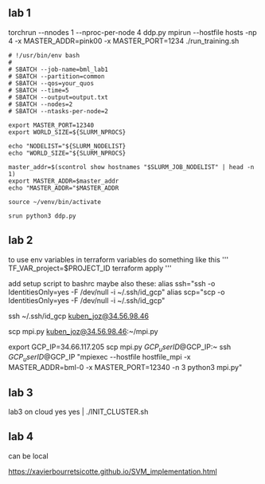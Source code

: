 ## lab 1
torchrun --nnodes 1 --nproc-per-node 4 ddp.py
mpirun --hostfile hosts -np 4 -x MASTER_ADDR=pink00 -x MASTER_PORT=1234 ./run_training.sh
```
# !/usr/bin/env bash
#
# SBATCH --job-name=bml_lab1
# SBATCH --partition=common
# SBATCH --qos=your_quos
# SBATCH --time=5
# SBATCH --output=output.txt
# SBATCH --nodes=2
# SBATCH --ntasks-per-node=2

export MASTER_PORT=12340
export WORLD_SIZE=${SLURM_NPROCS}

echo "NODELIST="${SLURM_NODELIST}
echo "WORLD_SIZE="${SLURM_NPROCS}

master_addr=$(scontrol show hostnames "$SLURM_JOB_NODELIST" | head -n 1)
export MASTER_ADDR=$master_addr
echo "MASTER_ADDR="$MASTER_ADDR

source ~/venv/bin/activate

srun python3 ddp.py
```

## lab 2
to use env variables in terraform variables do something like this
'''
TF_VAR_project=$PROJECT_ID terraform apply
'''

add setup script to bashrc maybe
also these:
alias ssh="ssh -o IdentitiesOnly=yes -F /dev/null -i ~/.ssh/id_gcp"
alias scp="scp -o IdentitiesOnly=yes -F /dev/null -i ~/.ssh/id_gcp"

ssh ~/.ssh/id_gcp kuben_joz@34.56.98.46

scp mpi.py kuben_joz@34.56.98.46:~/mpi.py

export GCP_IP=34.66.117.205
scp mpi.py $GCP_userID@$GCP_IP:~
ssh $GCP_userID@$GCP_IP "mpiexec --hostfile hostfile_mpi -x MASTER_ADDR=bml-0 -x MASTER_PORT=12340 -n 3 python3 mpi.py"

## lab 3
lab3 on cloud
yes yes | ./INIT_CLUSTER.sh

## lab 4
can be local

https://xavierbourretsicotte.github.io/SVM_implementation.html
